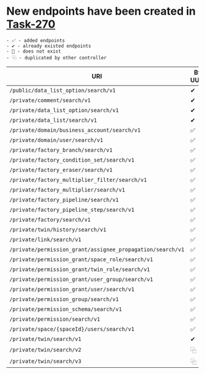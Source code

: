 # New endpoints have been created in [Task-270](https://alcosi.atlassian.net/issues/TWINS-270)

    - ✅ - added endpoints
    - ✔ - already existed endpoints
    - 🚫 - does not exist
    - ⿻ - duplicated by other controller

| URI                                                        | By UUID | By Key | 
|------------------------------------------------------------|---------|--------|
| `/public/data_list_option/search/v1`                       | ✔       | 🚫     |
| `/private/comment/search/v1`                               | ✔       | 🚫     |
| `/private/data_list_option/search/v1`                      | ✔       | 🚫     |
| `/private/data_list/search/v1`                             | ✔       | ✔      |
| `/private/domain/business_account/search/v1`               | ✅       | 🚫     |
| `/private/domain/user/search/v1`                           | ✅       | 🚫     |
| `/private/factory_branch/search/v1`                        | ✅       | 🚫     | No Domain check
| `/private/factory_condition_set/search/v1`                 | ✅       | 🚫     |
| `/private/factory_eraser/search/v1`                        | ✅       | 🚫     |
| `/private/factory_multiplier_filter/search/v1`             | ✅       | 🚫     | No Domain check
| `/private/factory_multiplier/search/v1`                    | ✅       | 🚫     |
| `/private/factory_pipeline/search/v1`                      | ✅       | 🚫     |
| `/private/factory_pipeline_step/search/v1`                 | ✅       | 🚫     |
| `/private/factory/search/v1`                               | ✅       | 🚫     |
| `/private/twin/history/search/v1`                          | ✅       | 🚫     |
| `/private/link/search/v1`                                  | ✅       | 🚫     |
| `/private/permission_grant/assignee_propagation/search/v1` | ✅       | 🚫     |
| `/private/permission_grant/space_role/search/v1`           | ✅       | 🚫     | No Domain check
| `/private/permission_grant/twin_role/search/v1`            | ✅       | 🚫     |
| `/private/permission_grant/user_group/search/v1`           | ✅       | 🚫     |
| `/private/permission_grant/user/search/v1`                 | ✅       | 🚫     |
| `/private/permission_group/search/v1`                      | ✅       | ✅      |
| `/private/permission_schema/search/v1`                     | ✅       | 🚫     |
| `/private/permission/search/v1`                            | ✅       | ✅      |
| `/private/space/{spaceId}/users/search/v1`                 | ✅       | ✅      |
| `/private/twin/search/v1`                                  | ✔       | 🚫     |
| `/private/twin/search/v2`                                  | ⿻       | 🚫     |
| `/private/twin/search/v3`                                  | ⿻       | 🚫     |

